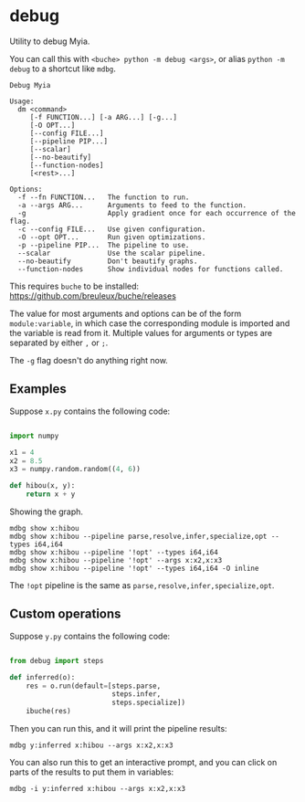 
# debug

Utility to debug Myia.

You can call this with `<buche> python -m debug <args>`, or alias `python -m debug` to a shortcut like `mdbg`.

```
Debug Myia

Usage:
  dm <command>
     [-f FUNCTION...] [-a ARG...] [-g...]
     [-O OPT...]
     [--config FILE...]
     [--pipeline PIP...]
     [--scalar]
     [--no-beautify]
     [--function-nodes]
     [<rest>...]

Options:
  -f --fn FUNCTION...   The function to run.
  -a --args ARG...      Arguments to feed to the function.
  -g                    Apply gradient once for each occurrence of the flag.
  -c --config FILE...   Use given configuration.
  -O --opt OPT...       Run given optimizations.
  -p --pipeline PIP...  The pipeline to use.
  --scalar              Use the scalar pipeline.
  --no-beautify         Don't beautify graphs.
  --function-nodes      Show individual nodes for functions called.
```

This requires `buche` to be installed: https://github.com/breuleux/buche/releases

The value for most arguments and options can be of the form `module:variable`,
in which case the corresponding module is imported and the variable is read
from it. Multiple values for arguments or types are separated by either `,` or
`;`.

The `-g` flag doesn't do anything right now.


## Examples

Suppose `x.py` contains the following code:

```python

import numpy

x1 = 4
x2 = 8.5
x3 = numpy.random.random((4, 6))

def hibou(x, y):
    return x + y
```

Showing the graph.

```
mdbg show x:hibou
mdbg show x:hibou --pipeline parse,resolve,infer,specialize,opt --types i64,i64
mdbg show x:hibou --pipeline '!opt' --types i64,i64
mdbg show x:hibou --pipeline '!opt' --args x:x2,x:x3
mdbg show x:hibou --pipeline '!opt' --types i64,i64 -O inline
```

The `!opt` pipeline is the same as `parse,resolve,infer,specialize,opt`.


## Custom operations

Suppose `y.py` contains the following code:

```python

from debug import steps

def inferred(o):
    res = o.run(default=[steps.parse,
                         steps.infer,
                         steps.specialize])
    ibuche(res)
```

Then you can run this, and it will print the pipeline results:

```
mdbg y:inferred x:hibou --args x:x2,x:x3
```

You can also run this to get an interactive prompt, and you can click on parts of the results to put them in variables:

```
mdbg -i y:inferred x:hibou --args x:x2,x:x3
```
